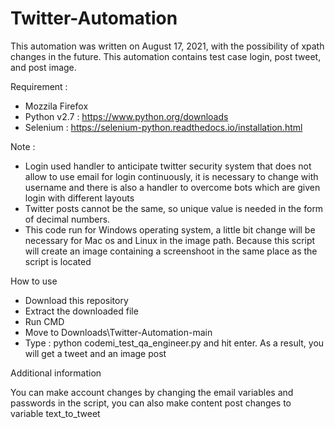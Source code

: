 # Twitter-Automation

This automation was written on August 17, 2021, with the possibility of xpath changes in the future. This automation contains test case login, post tweet, and post image.

Requirement :
- Mozzila Firefox
- Python v2.7 : https://www.python.org/downloads
- Selenium    : https://selenium-python.readthedocs.io/installation.html

Note :
- Login used handler to anticipate twitter security system that does not allow to use email for login continuously, it is necessary to change with username and there is also a handler to overcome bots which are given login with different layouts
- Twitter posts cannot be the same, so unique value is needed in the form of decimal numbers.
- This code run for Windows operating system, a little bit change will be necessary for Mac os and Linux in the image path. Because this script will create an image containing a screenshoot in the same place as the script is located

How to use
- Download this repository
- Extract the downloaded file
- Run CMD
- Move to Downloads\Twitter-Automation-main
- Type : python codemi_test_qa_engineer.py and hit enter. As a result, you will get a tweet and an image post

Additional information

You can make account changes by changing the email variables and passwords in the script, you can also make content post changes to variable text_to_tweet
